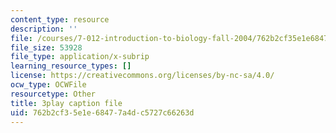 ```yaml
---
content_type: resource
description: ''
file: /courses/7-012-introduction-to-biology-fall-2004/762b2cf35e1e68477a4dc5727c66263d_xGeBSiXoSoA.srt
file_size: 53928
file_type: application/x-subrip
learning_resource_types: []
license: https://creativecommons.org/licenses/by-nc-sa/4.0/
ocw_type: OCWFile
resourcetype: Other
title: 3play caption file
uid: 762b2cf3-5e1e-6847-7a4d-c5727c66263d
---
```

